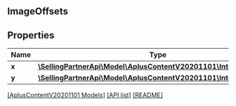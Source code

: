 ## ImageOffsets

## Properties

Name | Type | Description | Notes
------------ | ------------- | ------------- | -------------
**x** | [**\SellingPartnerApi\Model\AplusContentV20201101\IntegerWithUnits**](IntegerWithUnits.md) |  |
**y** | [**\SellingPartnerApi\Model\AplusContentV20201101\IntegerWithUnits**](IntegerWithUnits.md) |  |

[[AplusContentV20201101 Models]](../) [[API list]](../../Api) [[README]](../../../README.md)
